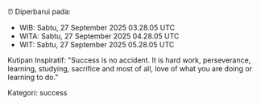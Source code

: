 ⏰ Diperbarui pada:
- WIB: Sabtu, 27 September 2025 03.28.05 UTC
- WITA: Sabtu, 27 September 2025 04.28.05 UTC
- WIT: Sabtu, 27 September 2025 05.28.05 UTC

Kutipan Inspiratif:
"Success is no accident. It is hard work, perseverance, learning, studying, sacrifice and most of all, love of what you are doing or learning to do."


Kategori: success

